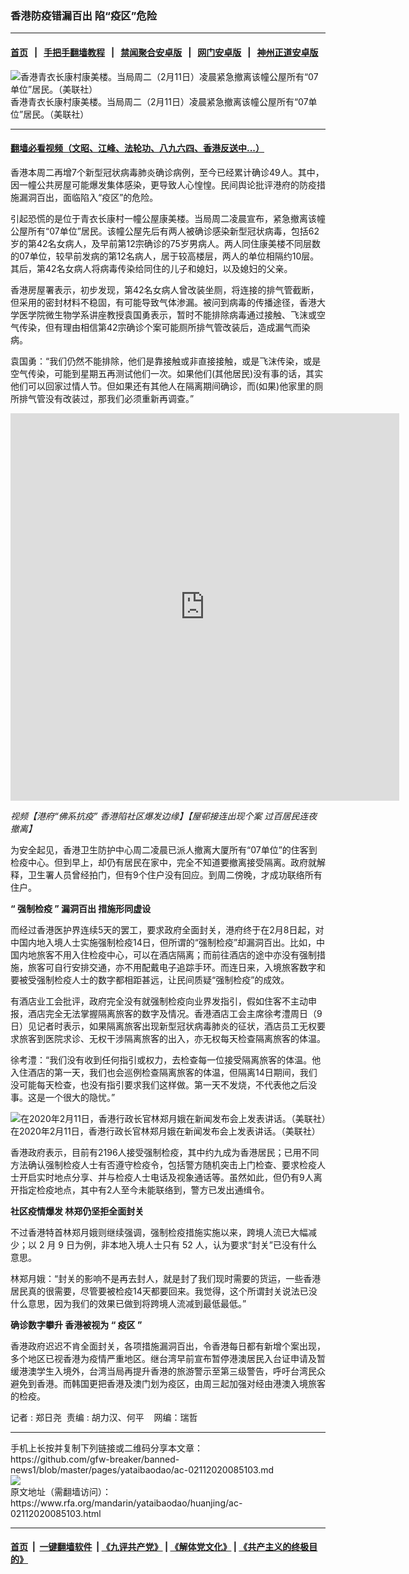 ### 香港防疫错漏百出   陷“疫区”危险
------------------------

#### [首页](https://github.com/gfw-breaker/banned-news1/blob/master/README.md) &nbsp;&nbsp;|&nbsp;&nbsp; [手把手翻墙教程](https://github.com/gfw-breaker/guides/wiki) &nbsp;&nbsp;|&nbsp;&nbsp; [禁闻聚合安卓版](https://github.com/gfw-breaker/bn-android) &nbsp;&nbsp;|&nbsp;&nbsp; [网门安卓版](https://github.com/oGate2/oGate) &nbsp;&nbsp;|&nbsp;&nbsp; [神州正道安卓版](https://github.com/SzzdOgate/update) 



<div id="headerimg">
 <img alt="香港青衣长康村康美楼。当局周二（2月11日）凌晨紧急撤离该幢公屋所有“07单位”居民。（美联社）" src="https://www.rfa.org/mandarin/yataibaodao/huanjing/ac-02112020085103.html/AP_20042042723318.jpg/@@images/3c2cb316-7bf5-4403-b497-e130e7e93502.jpeg" title="香港青衣长康村康美楼。当局周二（2月11日）凌晨紧急撤离该幢公屋所有“07单位”居民。（美联社）"/>
 <div id="headerimgcontents">
  <div id="headerimgcaption">
   <span>
    香港青衣长康村康美楼。当局周二（2月11日）凌晨紧急撤离该幢公屋所有“07单位”居民。（美联社）
   </span>
   <!-- zoomattribute -->
  </div>
  <!-- headerimgcaption -->
 </div>
 <!-- headerimagecontents -->
</div>

<hr/>


#### [翻墙必看视频（文昭、江峰、法轮功、八九六四、香港反送中...）](https://github.com/gfw-breaker/banned-news1/blob/master/pages/link3.md)

<div id="storytext">
 <div>
  <div class="slot_header">
  </div>
 </div>
 <p>
 </p>
 <p>
  香港本周二再增7个新型冠状病毒肺炎确诊病例，至今已经累计确诊49人。其中，因一幢公共房屋可能爆发集体感染，更导致人心惶惶。民间舆论批评港府的防疫措施漏洞百出，面临陷入“疫区”的危险。
 </p>
 <p>
  引起恐慌的是位于青衣长康村一幢公屋康美楼。当局周二凌晨宣布，紧急撤离该幢公屋所有“07单位”居民。该幢公屋先后有两人被确诊感染新型冠状病毒，包括62岁的第42名女病人，及早前第12宗确诊的75岁男病人。两人同住康美楼不同层数的07单位，较早前发病的第12名病人，居于较高楼层，两人的单位相隔约10层。其后，第42名女病人将病毒传染给同住的儿子和媳妇，以及媳妇的父亲。
 </p>
 <p>
 </p>
 <p>
 </p>
 <p>
  香港房屋署表示，初步发现，第42名女病人曾改装坐厕，将连接的排气管截断，但采用的密封材料不稳固，有可能导致气体渗漏。被问到病毒的传播途径，香港大学医学院微生物学系讲座教授袁国勇表示，暂时不能排除病毒通过接触、飞沫或空气传染，但有理由相信第42宗确诊个案可能厕所排气管改装后，造成漏气而染病。
 </p>
 <p>
  袁国勇：“我们仍然不能排除，他们是靠接触或非直接接触，或是飞沫传染，或是空气传染，可能到星期五再测试他们一次。如果他们(其他居民)没有事的话，其实他们可以回家过情人节。但如果还有其他人在隔离期间确诊，而(如果)他家里的厕所排气管没有改装过，那我们必须重新再调查。”
 </p>
 <p>
 </p>
 <p>
  <iframe frameborder="0" height="620" scrolling="no" src="https://www.facebook.com/plugins/video.php?href=https%3A%2F%2Fwww.facebook.com%2FRFAChinese%2Fvideos%2F1805234932940567%2F&amp;show_text=0&amp;width=622" width="622">
  </iframe>
 </p>
 <p>
  <i>
   视频【港府“佛系抗疫” 香港陷社区爆发边缘】【屋邨接连出现个案 过百居民连夜撤离】
  </i>
 </p>
 <p>
 </p>
 <p>
  为安全起见，香港卫生防护中心周二凌晨已派人撤离大厦所有“07单位”的住客到检疫中心。但到早上，却仍有居民在家中，完全不知道要撤离接受隔离。政府就解释，卫生署人员曾经拍门，但有9个住户没有回应。到周二傍晚，才成功联络所有住户。
 </p>
 <p>
  <b>
   “
  </b>
  <b>
   强制检疫
  </b>
  <b>
   ”
  </b>
  <b>
   漏洞百出
  </b>
  <b>
  </b>
  <b>
   措施形同虚设
  </b>
  <b>
  </b>
 </p>
 <p>
  而经过香港医护界连续5天的罢工，要求政府全面封关，港府终于在2月8日起，对中国内地入境人士实施强制检疫14日，但所谓的“强制检疫”却漏洞百出。比如，中国内地旅客不用入住检疫中心，可以在酒店隔离；而前往酒店的途中亦没有强制措施，旅客可自行安排交通，亦不用配戴电子追踪手环。而连日来，入境旅客数字和要被受强制检疫人士的数字都相距甚远，让民间质疑“强制检疫”的成效。
 </p>
 <p>
  有酒店业工会批评，政府完全没有就强制检疫向业界发指引，假如住客不主动申报，酒店完全无法掌握隔离旅客的数字及情况。香港酒店工会主席徐考澧周日（9日）见记者时表示，如果隔离旅客出现新型冠状病毒肺炎的征状，酒店员工无权要求旅客到医院求诊、无权干涉隔离旅客的出入，亦无权每天检查隔离旅客的体温。
 </p>
 <p>
  徐考澧：“我们没有收到任何指引或权力，去检查每一位接受隔离旅客的体温。他入住酒店的第一天，我们也会巡例检查隔离旅客的体温，但隔离14日期间，我们没可能每天检查，也没有指引要求我们这样做。第一天不发烧，不代表他之后没事。这是一个很大的隐忧。”
 </p>
 <p>
 </p>
 <p>
  <div class="image-inline captioned" style="width:1500px;">
   <div style="width:1500px;">
    <img alt="在2020年2月11日，香港行政长官林郑月娥在新闻发布会上发表讲话。（美联社）" src="https://www.rfa.org/mandarin/yataibaodao/huanjing/ac-02112020085103.html/AP_20042116859089.jpg" title="在2020年2月11日，香港行政长官林郑月娥在新闻发布会上发表讲话。（美联社）"/>
   </div>
   <div class="image-caption">
    <span style="width:1500px;">
     在2020年2月11日，香港行政长官林郑月娥在新闻发布会上发表讲话。（美联社）
    </span>
    <span class="copyright">
    </span>
   </div>
  </div>
 </p>
 <p>
  香港政府表示，目前有2196人接受强制检疫，其中约九成为香港居民；已用不同方法确认强制检疫人士有否遵守检疫令，包括警方随机突击上门检查、要求检疫人士开启实时地点分享、并与检疫人士电话及视象通话等。虽然如此，但仍有9人离开指定检疫地点，其中有2人至今未能联络到，警方已发出通缉令。
 </p>
 <p>
  <b>
   社区疫情爆发
  </b>
  <b>
  </b>
  <b>
  </b>
  <b>
   林郑仍坚拒全面封关
  </b>
  <b>
  </b>
 </p>
 <p>
  不过香港特首林郑月娥则继续强调，强制检疫措施实施以来，跨境人流已大幅减少；以 2 月 9 日为例，非本地入境人士只有 52 人，认为要求“封关”已没有什么意思。
 </p>
 <p>
  林郑月娥：“封关的影响不是再去封人，就是封了我们现时需要的货运，一些香港居民真的很需要，尽管要被检疫14天都要回来。我觉得，这个所谓封关说法已没什么意思，因为我们的效果已做到将跨境人流减到最低最低。”
 </p>
 <p>
  <b>
   确诊数字攀升
  </b>
  <b>
  </b>
  <b>
   香港被视为
  </b>
  <b>
   “
  </b>
  <b>
   疫区
  </b>
  <b>
   ”
  </b>
  <b>
  </b>
 </p>
 <p>
  香港政府迟迟不肯全面封关，各项措施漏洞百出，令香港每日都有新增个案出现，多个地区已视香港为疫情严重地区。继台湾早前宣布暂停港澳居民入台证申请及暂缓港澳学生入境外，台湾当局再提升香港的旅游警示至第三级警告，呼吁台湾民众避免到香港。而韩国更把香港及澳门划为疫区，由周三起加强对经由港澳入境旅客的检疫。
 </p>
 <p>
 </p>
 <p>
  记者 : 郑日尧  责编 : 胡力汉、何平    网编：瑞哲
 </p>
</div>

<hr/>
手机上长按并复制下列链接或二维码分享本文章：<br/>
https://github.com/gfw-breaker/banned-news1/blob/master/pages/yataibaodao/ac-02112020085103.md <br/>
<a href='https://github.com/gfw-breaker/banned-news1/blob/master/pages/yataibaodao/ac-02112020085103.md'><img src='https://github.com/gfw-breaker/banned-news1/blob/master/pages/yataibaodao/ac-02112020085103.md.png'/></a> <br/>
原文地址（需翻墙访问）：https://www.rfa.org/mandarin/yataibaodao/huanjing/ac-02112020085103.html


------------------------
#### [首页](https://github.com/gfw-breaker/banned-news1/blob/master/README.md) &nbsp;|&nbsp; [一键翻墙软件](https://github.com/gfw-breaker/nogfw/blob/master/README.md) &nbsp;| [《九评共产党》](https://github.com/gfw-breaker/9ping.md/blob/master/README.md#九评之一评共产党是什么) | [《解体党文化》](https://github.com/gfw-breaker/jtdwh.md/blob/master/README.md) | [《共产主义的终极目的》](https://github.com/gfw-breaker/gczydzjmd.md/blob/master/README.md)


<img src='http://gfw-breaker.win/banned-news/pages/yataibaodao/ac-02112020085103.md' width='0px' height='0px'/>